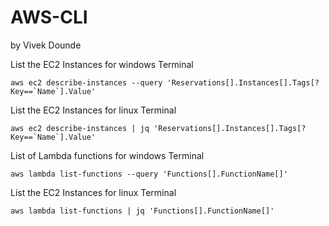# AWS-CLI
by Vivek Dounde

List the EC2 Instances for windows Terminal
```
aws ec2 describe-instances --query 'Reservations[].Instances[].Tags[?Key==`Name`].Value'
```

List the EC2 Instances for linux Terminal
```
aws ec2 describe-instances | jq 'Reservations[].Instances[].Tags[?Key==`Name`].Value'
```

List of Lambda functions for windows Terminal
```
aws lambda list-functions --query 'Functions[].FunctionName[]'
```

List the EC2 Instances for linux Terminal
```
aws lambda list-functions | jq 'Functions[].FunctionName[]'
```
